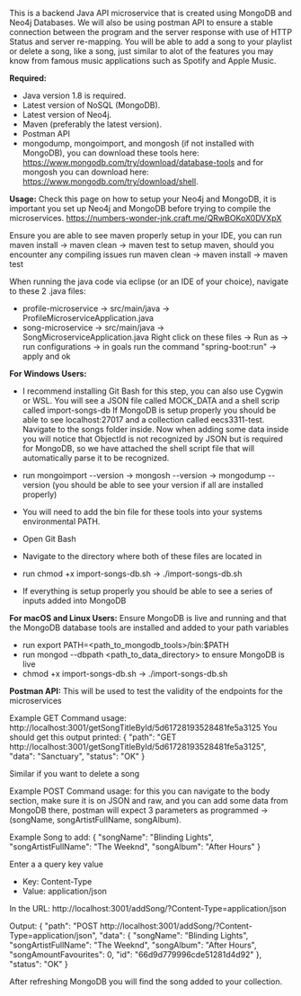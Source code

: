 This is a backend Java API microservice that is created using MongoDB and Neo4j Databases. We will also be using postman API to ensure a stable connection between the program and the server response with use of HTTP Status and server re-mapping. You will be able to add a song to your playlist or delete a song, like a song, just similar to alot of the features you may know from famous music applications such as Spotify and Apple Music.

**Required:**
  - Java version 1.8 is required.
  - Latest version of NoSQL (MongoDB).
  - Latest version of Neo4j.
  - Maven (preferably the latest version).
  - Postman API
  - mongodump, mongoimport, and mongosh (if not installed with MongoDB), you can download these tools here: https://www.mongodb.com/try/download/database-tools and for mongosh you can download here: https://www.mongodb.com/try/download/shell.

**Usage:**
Check this page on how to setup your Neo4j and MongoDB, it is important you set up Neo4j and MongoDB before trying to compile the microservices.
https://numbers-wonder-jnk.craft.me/QRwBOKoX0DVXpX

Ensure you are able to see maven properly setup in your IDE, you can run maven install -> maven clean -> maven test to setup maven, should you encounter any compiling issues run maven clean -> maven install -> maven test


When running the java code via eclipse (or an IDE of your choice), navigate to these 2 .java files:
  - profile-microservice -> src/main/java -> ProfileMicroserviceApplication.java
  - song-microservice -> src/main/java -> SongMicroserviceApplication.java
Right click on these files -> Run as -> run configurations -> in goals run the command "spring-boot:run" -> apply and ok

**For Windows Users:**
  - I recommend installing Git Bash for this step, you can also use Cygwin or WSL.
You will see a JSON file called MOCK_DATA and a shell scrip called import-songs-db
If MongoDB is setup properly you should be able to see localhost:27017 and a collection called eecs3311-test. Navigate to the songs folder inside.
Now when adding some data inside you will notice that ObjectId is not recognized by JSON but is required for MongoDB, so we have attached the shell script file that will automatically parse it to be recognized.

- run mongoimport --version -> mongosh --version -> mongodump --version (you should be able to see your version if all are installed properly)
- You will need to add the bin file for these tools into your systems environmental PATH.
- Open Git Bash
- Navigate to the directory where both of these files are located in
- run chmod +x import-songs-db.sh -> ./import-songs-db.sh
- If everything is setup properly you should be able to see a series of inputs added into MongoDB

**For macOS and Linux Users:**
Ensure MongoDB is live and running and that the MongoDB database tools are installed and added to your path variables
  - run export PATH=<path_to_mongodb_tools>/bin:$PATH
  - run mongod --dbpath <path_to_data_directory> to ensure MongoDB is live
  - chmod +x import-songs-db.sh -> ./import-songs-db.sh

**Postman API:**
This will be used to test the validity of the endpoints for the microservices

Example GET Command usage: http://localhost:3001/getSongTitleById/5d61728193528481fe5a3125
You should get this output printed:
{
    "path": "GET http://localhost:3001/getSongTitleById/5d61728193528481fe5a3125",
    "data": "Sanctuary",
    "status": "OK"
}

Similar if you want to delete a song

Example POST Command usage: for this you can navigate to the body section, make sure it is on JSON and raw, and you can add some data from MongoDB there, postman will expect 3 parameters as programmed -> (songName, songArtistFullName, songAlbum).

Example Song to add:
{
  "songName": "Blinding Lights",
  "songArtistFullName": "The Weeknd",
  "songAlbum": "After Hours"
}

Enter a a query key value
  - Key: Content-Type
  - Value: application/json
    
In the URL: http://localhost:3001/addSong/?Content-Type=application/json

Output:
{
    "path": "POST http://localhost:3001/addSong/?Content-Type=application/json",
    "data": {
        "songName": "Blinding Lights",
        "songArtistFullName": "The Weeknd",
        "songAlbum": "After Hours",
        "songAmountFavourites": 0,
        "id": "66d9d779996cde51281d4d92"
    },
    "status": "OK"
}

After refreshing MongoDB you will find the song added to your collection.



